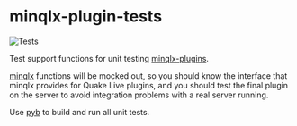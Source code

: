 # minqlx-plugin-tests
![Tests](https://github.com/mgaertne/minqlx-plugin-tests/actions/workflows/tests.yml/badge.svg)

Test support functions for unit testing [minqlx-plugins](https://github.com/MinoMino/minqlx-plugins).

[minqlx](https://github.com/MinoMino/minqlx) functions will be mocked out, so you should know the interface that minqlx provides for Quake Live plugins, and you should test the final plugin on the server to avoid integration problems with a real server running.

Use [pyb](http://pybuilder.github.io/) to build and run all unit tests.
